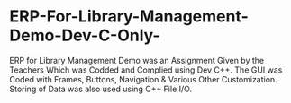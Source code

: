 # ERP-For-Library-Management-Demo-Dev-C-Only-
ERP for Library Management Demo was an Assignment Given by the Teachers Which was Codded and Complied using Dev C++. The GUI was Coded with Frames, Buttons, Navigation &amp; Various Other Customization. Storing of Data was also used using C++ File I/O.
